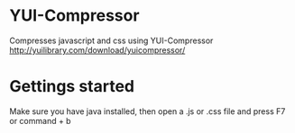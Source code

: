 # YUI-Compressor
Compresses javascript and css using YUI-Compressor <http://yuilibrary.com/download/yuicompressor/>

# Gettings started
Make sure you have java installed, then open a .js or .css file and press F7 or command + b